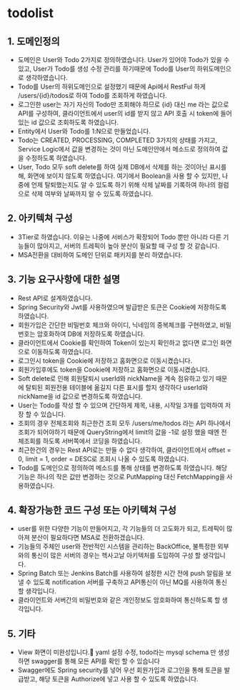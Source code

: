 # todolist

## 1. 도메인정의
- 도메인은 User와 Todo 2가지로 정의하였습니다. User가 있어야 Todo가 있을 수 있고, User가 Todo를 생성 수정 관리를 하기때문에 Todo를 User의 하위도메인으로 생각하였습니다.
- Todo를 User의 하위도메인으로 설정했기 때문에 Api에서 RestFul 하게 /users/{id}/todos로 하여 Todo를 조회하게 하였습니다.
- 로그인한 user는 자기 자신의 Todo만 조회해야 하므로 {id} 대신 me 라는 값으로 API를 구성하여, 클라이언트에서 user의 id를 받지 않고 API 호출 시 token에 들어있는 id 값으로 조회하도록 하였습니다.
- Entity에서 User와 Todo를 1:N으로 만들었습니다.
- Todo는 CREATED, PROCESSING, COMPLETED 3가지의 상태를 가지고, Service Logic에서 값을 변경하는 것이 아닌 도메인안에서 메소드로 정의하여 값을 수정하도록 하였습니다.
- User, Todo 모두 soft delete를 하여 실제 DB에서 삭제를 하는 것이아닌 표시를 해, 화면에 보이지 않도록 하였습니다. 여기에서 Boolean을 사용 할 수 있지만, 나중에 언제 탈퇴했는지도 알 수 있도록 하기 위해 삭제 날짜를 기록하여 하나의 컬럼으로 삭제 여부와 날짜까지 알 수 있도록 하였습니다.

## 2. 아키텍쳐 구성
- 3Tier로 하였습니다. 이유는 나중에 서비스가 확장되어 Todo 뿐만 아니라 다른 기능들이 많아지고, 서버의 트레픽이 높아 분산이 필요할 때 구성 할 것 같습니다.
- MSA전환을 대비하여 도메인 단위로 패키지를 분리 하였습니다.

## 3. 기능 요구사항에 대한 설명
- Rest API로 설계하였습니다.
- Spring Security와 Jwt를 사용하였으며 발급받은 토큰은 Cookie에 저장하도록 하였습니다.
- 회원가입은 간단한 비밀번호 체크와 아이디, 닉네임의 중복체크를 구현하였고, 비밀번호는 암호화하여 DB에 저장하도록 하였습니다.
- 클라이언트에서 Cookie를 확인하여 Token이 있는지 확인하고 없다면 로그인 화면으로 이동하도록 하였습니다.
- 로그인시 token을 Cookie에 저장하고 홈화면으로 이동시켰습니다.
- 회원가입후에도 token을 Cookie에 저장하고 홈화면으로 이동시켰습니다.
- Soft delete로 인해 회원탈퇴시 userId와 nickName을 계속 점유하고 있기 때문에 탈퇴된 회원전용 테이블에 옮길지 다른 표시를 할지 생각하다 userId와 nickName을 id 값으로 변경하도록 하였습니다. 
- User는 Todo를 작성 할 수 있으며 간단하게 제목, 내용, 시작일 3개를 입력하여 저장 할 수 있습니다.
- 조회의 경우 전체조회와 최근한건 조회 모두 /users/me/todos 라는 API 하나에서 조회가 되어야하기 때문에 QueryString에서 limit의 값을 -1로 설정 했을 때엔 전체조회를 하도록 서버쪽에서 코딩을 하였습니다.
- 최근한건의 경우는 Rest API로는 만들 수 없다 생각하여, 클라이언트에서 offset = 0, limit = 1, order = DESC로 조회시 나올 수 있도록 하였습니다.
- Todo를 도메인으로 정의하여 메소드를 통해 상태를 변경하도록 하였습니다. 해당 기능은 하나의 작은 값만 변경하는 것으로 PutMapping 대신 FetchMapping을 사용하였습니다.

## 4. 확장가능한 코드 구성 또는 아키텍쳐 구성
- user를 위한 다양한 기능이 만들어지고, 각 기능들의 더 고도화가 되고, 트레픽이 많아져 분산이 필요하다면 MSA로 전환하겠습니다.
- 기능들의 주체인 user와 전반적인 시스템을 관리하는 BackOffice, 불특정한 외부와의 통신이 많은 서버의 경우는 헥사고날 아키텍처를 도입하여 구성 할 생각입니다.
- Spring Batch 또는 Jenkins Batch를 사용하여 설정한 시간 전에 push 알림을 보낼 수 있도록 notification 서버를 구축하고 API통신이 아닌 MQ를 사용하여 통신 할 생각입니다.
- 클라이언트와 서버간의 비밀번호와 같은 개인정보도 암호화하여 통신하도록 할 생각입니다.

## 5. 기타
- View 화면이 미완성입니다.🥲 yaml 설정 수정, todo라는 mysql schema 만 생성하면 swagger를 통해 모든 API를 확인 할 수 있습니다
- Swagger에도 Spring security를 넣어 우선 회원가입과 로그인을 통해 토큰을 발급받고, 해당 토큰을 Authorize에 넣고 사용 할 수 있도록 하였습니다.

